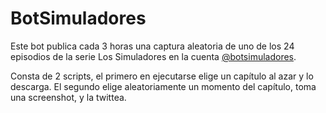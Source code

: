 # BotSimuladores
Este bot publica cada 3 horas una captura aleatoria de uno de los 24 episodios de la serie Los Simuladores en la cuenta [@botsimuladores](https://www.twitter.com/botsimuladores/).

Consta de 2 scripts, el primero en ejecutarse elige un capítulo al azar y lo descarga. El segundo elige aleatoriamente un momento del capítulo, toma una screenshot, y la twittea.
